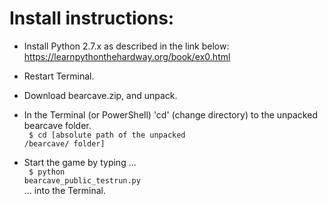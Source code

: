 # Install instructions:

* Install Python 2.7.x as described in the link below: <br>
https://learnpythonthehardway.org/book/ex0.html

* Restart Terminal.

* Download bearcave.zip, and unpack.

* In the Terminal (or PowerShell) 'cd' (change directory) to the unpacked bearcave folder.<br>
<code> $ cd [absolute path of the unpacked /bearcave/ folder]</code>

* Start the game by typing ...<br>
<code> $ python bearcave_public_testrun.py</code><br>
... into the Terminal.
